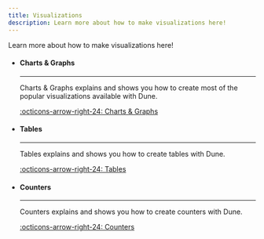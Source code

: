 ```yaml
---
title: Visualizations
description: Learn more about how to make visualizations here!
---
```


Learn more about how to make visualizations here!

<div class="grid cards" markdown>

-   #### Charts & Graphs

    ---

    Charts & Graphs explains and shows you how to create most of the popular visualizations available with Dune.  
    
    [:octicons-arrow-right-24: Charts & Graphs](charts-graphs.md)

-   #### Tables

    ---

    Tables explains and shows you how to create tables with Dune.  
    
    [:octicons-arrow-right-24: Tables](tables.md)

-   #### Counters

    ---

    Counters explains and shows you how to create counters with Dune.  
    
    [:octicons-arrow-right-24: Counters](counters.md)
</div>

